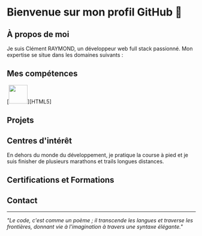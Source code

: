 # Bienvenue sur mon profil GitHub 👋

## À propos de moi

Je suis Clément RAYMOND, un développeur web full stack passionné.
Mon expertise se situe dans les domaines suivants :

## Mes compétences


[<img src="https://cdn.jsdelivr.net/gh/devicons/devicon/icons/html5/html5-original.svg" width="50" height="50" />][HTML5]

          
## Projets

## Centres d'intérêt

En dehors du monde du développement, je pratique la course à pied et je suis finisher de plusieurs marathons et trails longues distances.

## Certifications et Formations

## Contact

---

*"Le code, c'est comme un poème ; il transcende les langues et traverse les frontières, donnant vie à l'imagination à travers une syntaxe élégante."*
